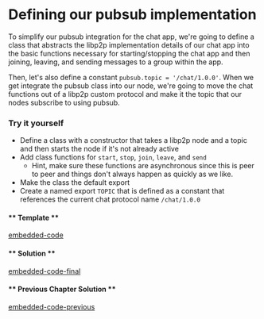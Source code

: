 Defining our pubsub implementation
==================================

To simplify our pubsub integration for the chat app, we're going to define a class that abstracts the libp2p implementation details of our chat app into the basic functions necessary for starting/stopping the chat app and then joining, leaving, and sending messages to a group within the app.

Then, let's also define a constant `pubsub.topic = '/chat/1.0.0'`.  When we get integrate the pubsub class into our node, we're going to move the chat functions out of a libp2p custom protocol and make it the topic that our nodes subscribe to using pubsub.

### Try it yourself
 * Define a class with a constructor that takes a libp2p node and a topic and then starts the node if it's not already active
 * Add class functions for `start`, `stop`, `join`, `leave`, and `send`
    - Hint, make sure these functions are asynchronous since this is peer to peer and things don't always happen as quickly as we like. 
 * Make the class the default export 
 * Create a named export `TOPIC` that is defined as a constant that references the current chat protocol name `/chat/1.0.0`

<!-- tabs:start -->

#### ** Template **

[embedded-code](../assets/6/6.0-template-code.js ':include :type=code embed-template')

#### ** Solution **

[embedded-code-final](../assets/6/6.0-finished-code.js ':include :type=code embed-final')

#### ** Previous Chapter Solution **

[embedded-code-previous](../assets/1/1.0-finished-code.js ':include :type=code embed-previous')

<!-- tabs:end -->